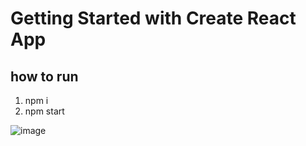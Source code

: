 # Getting Started with Create React App

## how to run
1. npm i
2. npm start

![image](https://github.com/georgeAbouKhalil/tabs-undo-like-hide/assets/88317294/c6a4858e-493c-4027-b4a8-ec320a2e7fd9)
